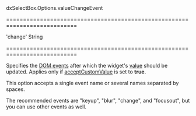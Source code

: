 <!--id-->dxSelectBox.Options.valueChangeEvent<!--/id-->
===========================================================================
<!--default-->'change'<!--/default-->
<!--type-->String<!--/type-->
===========================================================================

<!--shortDescription-->
Specifies the [DOM events](https://en.wikipedia.org/wiki/DOM_events) after which the widget's [value]({basewidgetpath}/Configuration/#value) should be updated. Applies only if [acceptCustomValue]({basewidgetpath}/Configuration/#acceptCustomValue) is set to **true**.
<!--/shortDescription-->

<!--fullDescription-->
This option accepts a single event name or several names separated by spaces.

The recommended events are "keyup", "blur", "change", and "focusout", but you can use other events as well.
<!--/fullDescription-->